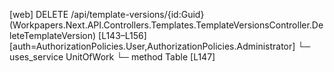 [web] DELETE /api/template-versions/{id:Guid}  (Workpapers.Next.API.Controllers.Templates.TemplateVersionsController.DeleteTemplateVersion)  [L143–L156] [auth=AuthorizationPolicies.User,AuthorizationPolicies.Administrator]
  └─ uses_service UnitOfWork
    └─ method Table [L147]

